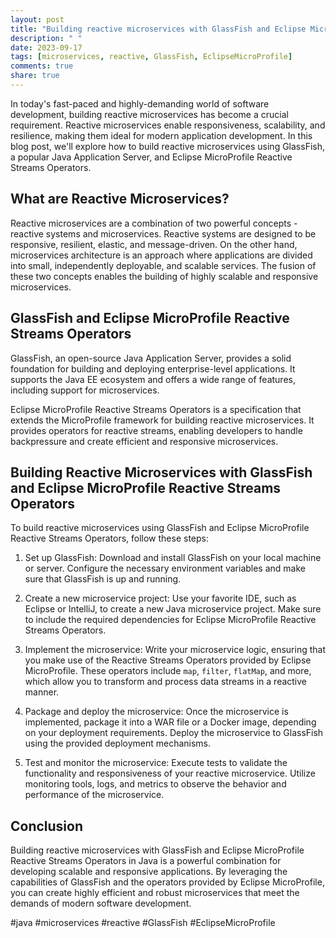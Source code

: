 ```yaml
---
layout: post
title: "Building reactive microservices with GlassFish and Eclipse MicroProfile Reactive Streams Operators in Java"
description: " "
date: 2023-09-17
tags: [microservices, reactive, GlassFish, EclipseMicroProfile]
comments: true
share: true
---
```


In today's fast-paced and highly-demanding world of software development, building reactive microservices has become a crucial requirement. Reactive microservices enable responsiveness, scalability, and resilience, making them ideal for modern application development. In this blog post, we'll explore how to build reactive microservices using GlassFish, a popular Java Application Server, and Eclipse MicroProfile Reactive Streams Operators.

## What are Reactive Microservices?
Reactive microservices are a combination of two powerful concepts - reactive systems and microservices. Reactive systems are designed to be responsive, resilient, elastic, and message-driven. On the other hand, microservices architecture is an approach where applications are divided into small, independently deployable, and scalable services. The fusion of these two concepts enables the building of highly scalable and responsive microservices.

## GlassFish and Eclipse MicroProfile Reactive Streams Operators
GlassFish, an open-source Java Application Server, provides a solid foundation for building and deploying enterprise-level applications. It supports the Java EE ecosystem and offers a wide range of features, including support for microservices.

Eclipse MicroProfile Reactive Streams Operators is a specification that extends the MicroProfile framework for building reactive microservices. It provides operators for reactive streams, enabling developers to handle backpressure and create efficient and responsive microservices.

## Building Reactive Microservices with GlassFish and Eclipse MicroProfile Reactive Streams Operators
To build reactive microservices using GlassFish and Eclipse MicroProfile Reactive Streams Operators, follow these steps:

1. Set up GlassFish: Download and install GlassFish on your local machine or server. Configure the necessary environment variables and make sure that GlassFish is up and running.

2. Create a new microservice project: Use your favorite IDE, such as Eclipse or IntelliJ, to create a new Java microservice project. Make sure to include the required dependencies for Eclipse MicroProfile Reactive Streams Operators.

3. Implement the microservice: Write your microservice logic, ensuring that you make use of the Reactive Streams Operators provided by Eclipse MicroProfile. These operators include `map`, `filter`, `flatMap`, and more, which allow you to transform and process data streams in a reactive manner.

4. Package and deploy the microservice: Once the microservice is implemented, package it into a WAR file or a Docker image, depending on your deployment requirements. Deploy the microservice to GlassFish using the provided deployment mechanisms.

5. Test and monitor the microservice: Execute tests to validate the functionality and responsiveness of your reactive microservice. Utilize monitoring tools, logs, and metrics to observe the behavior and performance of the microservice.

## Conclusion
Building reactive microservices with GlassFish and Eclipse MicroProfile Reactive Streams Operators in Java is a powerful combination for developing scalable and responsive applications. By leveraging the capabilities of GlassFish and the operators provided by Eclipse MicroProfile, you can create highly efficient and robust microservices that meet the demands of modern software development.

#java #microservices #reactive #GlassFish #EclipseMicroProfile